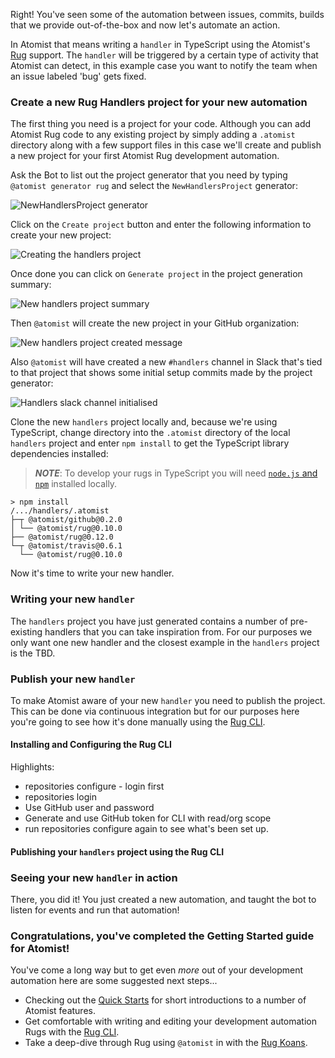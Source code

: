 Right! You've seen some of the automation between issues, commits, builds that we provide out-of-the-box and now let's automate an action.

In Atomist that means writing a `handler` in TypeScript using the Atomist's [Rug](../reference-docs/rug) support. The `handler` will be triggered by a certain type of activity that Atomist can detect, in this example case you want to notify the team when an issue labeled 'bug' gets fixed.

### Create a new Rug Handlers project for your new automation

The first thing you need is a project for your code. Although you can add Atomist Rug code to any existing project by simply adding a `.atomist` directory along with a few support files in this case we'll create and publish a new project for your first Atomist Rug development automation.

Ask the Bot to list out the project generator that you need by typing `@atomist generator rug` and select the `NewHandlersProject` generator:

<div class="ss-container">
  <img src="../images/new-rug-handlers-project-button.png" alt="NewHandlersProject generator" class="ss-small">
</div>

Click on the `Create project` button and enter the following information to create your new project:

<div class="ss-container">
  <img src="../images/create-handlers-project-flow.png" alt="Creating the handlers project" class="ss-small">
</div>

Once done you can click on `Generate project` in the project generation summary:

<div class="ss-container">
  <img src="../images/create-handlers-project-summary.png" alt="New handlers project summary" class="ss-small">
</div>

Then `@atomist` will create the new project in your GitHub organization:

<div class="ss-container">
  <img src="../images/new-handlers-project-created.png" alt="New handlers project created message" class="ss-small">
</div>

Also `@atomist` will have created a new `#handlers` channel in Slack that's tied to that project that shows some initial setup commits made by the project generator:

<div class="ss-container">
  <img src="../images/handlers-slack-channel-created.png" alt="Handlers slack channel initialised" class="ss-small">
</div>

Clone the new `handlers` project locally and, because we're using TypeScript, change directory into the `.atomist` directory of the local `handlers` project and enter `npm install` to get the TypeScript library dependencies installed:

> ***NOTE***: To develop your rugs in TypeScript you will need [`node.js` and `npm`](https://nodejs.org) installed locally.

```shell
> npm install
/.../handlers/.atomist
├─┬ @atomist/github@0.2.0
│ └── @atomist/rug@0.10.0
├── @atomist/rug@0.12.0
└─┬ @atomist/travis@0.6.1
  └── @atomist/rug@0.10.0
```

Now it's time to write your new handler.

### Writing your new `handler`

The `handlers` project you have just generated contains a number of pre-existing handlers that you can take inspiration from. For our purposes we only want one new handler and the closest example in the `handlers` project is the TBD.

### Publish your new `handler`

To make Atomist aware of your new `handler` you need to publish the project. This can be done via continuous integration but for our purposes here you're going to see how it's done manually using the [Rug CLI](../rug/rug-cli).

#### Installing and Configuring the Rug CLI

Highlights:
- repositories configure - login first
- repositories login
- Use GitHub user and password
- Generate and use GitHub token for CLI with read/org scope
- run repositories configure again to see what's been set up.

#### Publishing your `handlers` project using the Rug CLI

### Seeing your new `handler` in action

There, you did it! You just created a new automation, and taught the bot to listen for events and run that automation!

### Congratulations, you've completed the Getting Started guide for Atomist!

You've come a long way but to get even *more* out of your development automation here are some suggested next steps...

- Checking out the [Quick Starts](../quick-starts) for short introductions to a number of Atomist features.
- Get comfortable with writing and editing your development automation Rugs with the [Rug CLI](../reference-docs/rug/rug-cli).
- Take a deep-dive through Rug using `@atomist` in with the [Rug Koans]().

